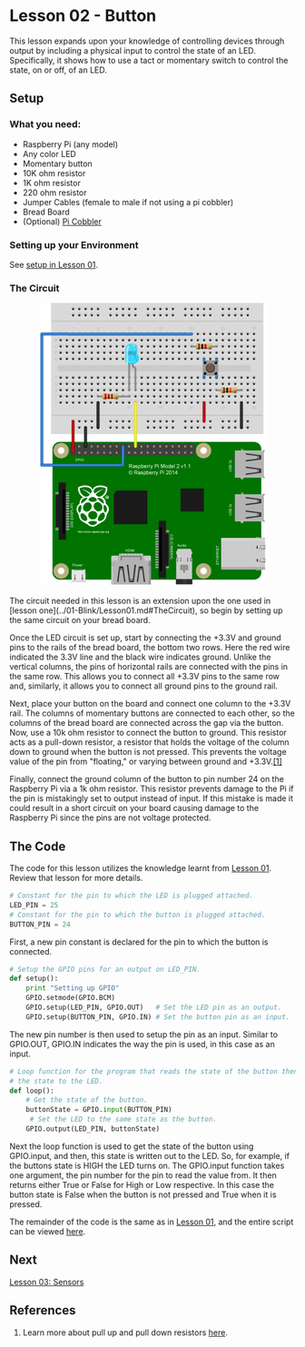 # Lesson 02 - Button

This lesson expands upon your knowledge of controlling devices through output by
including a physical input to control the state of an LED. Specifically, it 
shows how to use a tact or momentary switch to control the state, on or off, of 
an LED.

## Setup

### What you need:

* Raspberry Pi (any model)
* Any color LED
* Momentary button
* 10K ohm resistor
* 1K ohm resistor
* 220 ohm resistor
* Jumper Cables (female to male if not using a pi cobbler)
* Bread Board
* (Optional) [Pi Cobbler](https://goo.gl/LhVmEg)

### Setting up your Environment

See [setup in Lesson 01](../01-Blink/Lesson01.md#setting-up-your-environment).

### The Circuit
<center>
	<img src = "../illustrations/Lesson02_Button.png" title="Circuit Diagram"/>
</center>
<br>
The circuit needed in this lesson is an extension upon the one used in 
[lesson one](../01-Blink/Lesson01.md#TheCircuit), so begin by setting up the 
same circuit on your bread board. 

Once the LED circuit is set up, start by connecting the +3.3V and ground pins to 
the rails of the bread board, the bottom two rows. Here the red wire indicated 
the 3.3V line and the black wire indicates ground. Unlike the vertical columns, 
the pins of horizontal rails are connected with the pins in the same row. This 
allows you to connect all +3.3V pins to the same row and, similarly, it allows 
you to connect all ground pins to the ground rail.

Next, place your button on the board and connect one column to the +3.3V rail. 
The columns of momentary buttons are connected to each other, so the columns of 
the bread board are connected across the gap via the button. Now, use a 10k ohm 
resistor to connect the button to ground. This resistor acts as a pull-down 
resistor, a resistor that holds the voltage of the column down to ground when 
the button is not pressed. This prevents the voltage value of the pin from 
"floating," or varying between ground and +3.3V.[[1]](#References) 

Finally, connect the ground column of the button to pin number 24 on the 
Raspberry Pi via a 1k ohm resistor. This resistor prevents damage to the Pi if 
the pin is mistakingly set to output instead of input. If this mistake is made 
it could result in a short circuit on your board causing damage to the Raspberry
Pi since the pins are not voltage protected.

## The Code

The code for this lesson utilizes the knowledge learnt from 
[Lesson 01](../01-Blink/Lesson01.md). Review that lesson for more details.

```python
# Constant for the pin to which the LED is plugged attached.
LED_PIN = 25
# Constant for the pin to which the button is plugged attached.
BUTTON_PIN = 24
```
First, a new pin constant is declared for the pin to which the button is 
connected.

```python
# Setup the GPIO pins for an output on LED_PIN.
def setup():
	print "Setting up GPIO"
	GPIO.setmode(GPIO.BCM)
	GPIO.setup(LED_PIN, GPIO.OUT)   # Set the LED pin as an output.
	GPIO.setup(BUTTON_PIN, GPIO.IN) # Set the button pin as an input.
```
The new pin number is then used to setup the pin as an input. Similar to 
GPIO.OUT, GPIO.IN indicates the way the pin is used, in this case as an input.

```python
# Loop function for the program that reads the state of the button then writes 
# the state to the LED.
def loop():
	# Get the state of the button.
	buttonState = GPIO.input(BUTTON_PIN)
	 # Set the LED to the same state as the button.
	GPIO.output(LED_PIN, buttonState)
```
Next the loop function is used to get the state of the button using GPIO.input,
and then, this state is written out to the LED. So, for example, if the buttons 
state is HIGH the LED turns on. The GPIO.input function takes one argument,
the pin number for the pin to read the value from. It then returns either True
or False for High or Low respective. In this case the button state is False when
the button is not pressed and True when it is pressed.

The remainder of the code is the same as in 
[Lesson 01](../01-Blink/Lesson01.md#TheCode), and the entire script can be 
viewed [here](./button.py).

## Next

[Lesson 03: Sensors](../02-Sensors/Lesson03.md)

## References

1. Learn more about pull up and pull down resistors 
[here](http://playground.arduino.cc/CommonTopics/PullUpDownResistor).